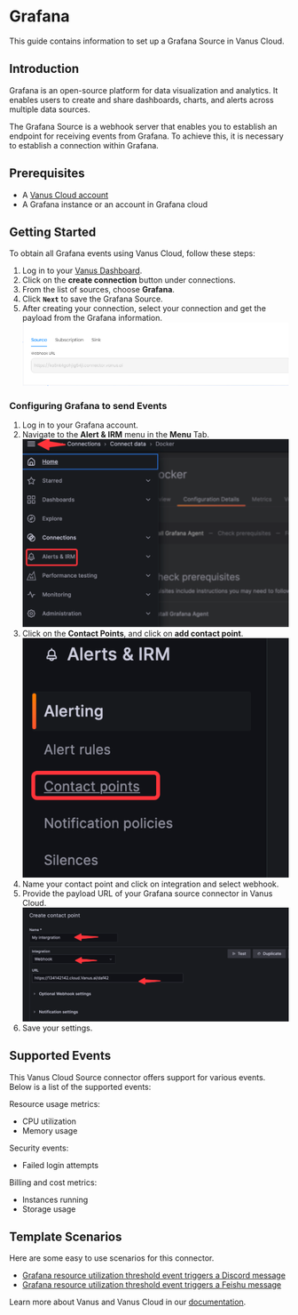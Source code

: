 # Grafana

This guide contains information to set up a Grafana Source in Vanus Cloud.

## Introduction

Grafana is an open-source platform for data visualization and analytics. It enables users to create and share dashboards, charts, and alerts across multiple data sources.

The Grafana Source is a webhook server that enables you to establish an endpoint for receiving events from Grafana. To achieve this, it is necessary to establish a connection within Grafana.

## Prerequisites

- A [Vanus Cloud account](https://cloud.vanus.ai)
- A Grafana instance or an account in Grafana cloud

## Getting Started

To obtain all Grafana events using Vanus Cloud, follow these steps:

1. Log in to your [Vanus Dashboard](https://cloud.vanus.ai/dashboard).
2. Click on the **create connection** button under connections.
3. From the list of sources, choose **Grafana**.
4. Click **`Next`** to save the Grafana Source.
5. After creating your connection, select your connection and get the payload from the Grafana information.
   ![](images/payload.png)

### Configuring Grafana to send Events

1. Log in to your Grafana account.
2. Navigate to the **Alert & IRM** menu in the **Menu** Tab.
   ![img.png](images/img.png)
3. Click on the **Contact Points**, and click on **add contact point**.
   ![img_1.png](images/img_1.png)
4. Name your contact point and click on integration and select webhook.
5. Provide the payload URL of your Grafana source connector in Vanus Cloud.
   ![img_2.png](images/img_2.png)
6. Save your settings.

## Supported Events

This Vanus Cloud Source connector offers support for various events. Below is a list of the supported events:

Resource usage metrics:

- CPU utilization
- Memory usage

Security events:

- Failed login attempts

Billing and cost metrics:

- Instances running
- Storage usage

## Template Scenarios

Here are some easy to use scenarios for this connector.

- [Grafana resource utilization threshold event triggers a Discord message](https://cloud.vanus.ai/connections/wizard?source=grafana&sink=discord&id=20230330_1)
- [Grafana resource utilization threshold event triggers a Feishu message](https://cloud.vanus.ai/connections/wizard?source=grafana&sink=feishu&id=20230406_4)

Learn more about Vanus and Vanus Cloud in our [documentation](https://docs.vanus.ai).
